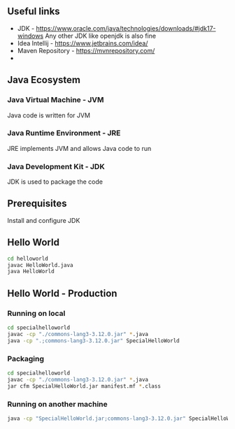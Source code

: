 ## Useful links
* JDK - https://www.oracle.com/java/technologies/downloads/#jdk17-windows Any other JDK like openjdk is also fine
* Idea Intellij - https://www.jetbrains.com/idea/
* Maven Repository - https://mvnrepository.com/
* 

## Java Ecosystem
### Java Virtual Machine - JVM
Java code is written for JVM
### Java Runtime Environment - JRE
JRE implements JVM and allows Java code to run
### Java Development Kit - JDK
JDK is used to package the code

## Prerequisites
Install and configure JDK

## Hello World
```bash
cd helloworld
javac HelloWorld.java
java HelloWorld
```

## Hello World - Production

### Running on local
```bash
cd specialhelloworld
javac -cp "./commons-lang3-3.12.0.jar" *.java
java -cp ".;commons-lang3-3.12.0.jar" SpecialHelloWorld
```
### Packaging
```bash
cd specialhelloworld
javac -cp "./commons-lang3-3.12.0.jar" *.java
jar cfm SpecialHelloWorld.jar manifest.mf *.class
```
### Running on another machine
```bash
java -cp "SpecialHelloWorld.jar;commons-lang3-3.12.0.jar" SpecialHelloWorld
```
